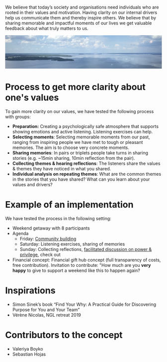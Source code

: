 We believe that today’s society and organisations need individuals who are rooted in their values and motivation. Having clarity on our internal drivers help us communicate them and thereby inspire others.
We believe that by sharing memorable and impactful moments of our lives we get valuable feedback about what truly matters to us.

![Tampere](img/header.jpg)

# Process to get more clarity about one's values

To gain more clarity on our values, we have tested the following process with groups:

- **Preparation:** Creating a psychologically safe atmosphere that supports showing emotions and active listening. Listening exercises can help.
- **Selecting moments**: Selecting memorable moments from our past, ranging from inspiring people we have met to tough or pleasant memories. The aim is to choose very concrete moments.
- **Sharing memories**: In pairs or triplets people take turns in sharing stories (e.g. ~15min sharing, 10min reflection from the pair).
- **Collecting themes & hearing reflections**: The listeners share the values & themes they have noticed in what you shared.
- **Individual analysis on repeating themes**: What are the common themes in the stories that you have shared? What can you learn about your values and drivers?

# Example of an implementation

We have tested the process in the following setting:

- Weekend getaway with 8 participants
- Agenda
	- Friday: [Community building](modules/community.md)
	- Saturday: Listening exercises, sharing of memories
	- Sunday: Collecting reflections, [facilitated discussion on power & privilege](modules/power.md), check out
- Financial concept: Financial gift hub concept (full transparency of costs, free contribution). Invitation to contribute: "How much are you **very happy** to give to support a weekend like this to happen again?

# Inspirations

- Simon Sinek’s book “Find Your Why: A Practical Guide for Discovering Purpose for You and Your Team”
- Vérène Nicolas, NGL retreat 2019 

# Contributors to the concept

- Valeriya Boyko
- Sebastian Hojas
